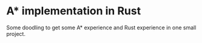 # A* implementation in Rust

Some doodling to get some A* experience and Rust experience in one small project.
